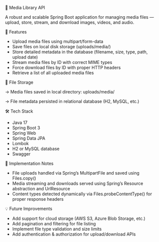 
📁 Media Library API

A robust and scalable Spring Boot application for managing media files — upload, store, stream, and download images, videos, and audio.

🚀 Features

  - Upload media files using multipart/form-data
  - Save files on local disk storage (uploads/media/)
  - Store detailed metadata in the database (filename, size, type, path, upload date)
  - Stream media files by ID with correct MIME types
  - Force download files by ID with proper HTTP headers
  - Retrieve a list of all uploaded media files

💾 File Storage

   -> Media files saved in local directory: uploads/media/ 
   
   -> File metadata persisted in relational database (H2, MySQL, etc.)
   
🛠 Tech Stack

  - Java 17
  - Spring Boot 3
  - Spring Web
  - Spring Data JPA
  - Lombok
  - H2 or MySQL database
  - Swagger

📝 Implementation Notes

  - File uploads handled via Spring’s MultipartFile and saved using Files.copy()
  - Media streaming and downloads served using Spring’s Resource abstraction and UrlResource
  - Content types detected dynamically via Files.probeContentType() for proper response headers

💡 Future Improvements

- Add support for cloud storage (AWS S3, Azure Blob Storage, etc.)
- Add pagination and filtering for file listing
- Implement file type validation and size limits
- Add authentication & authorization for upload/download APIs
